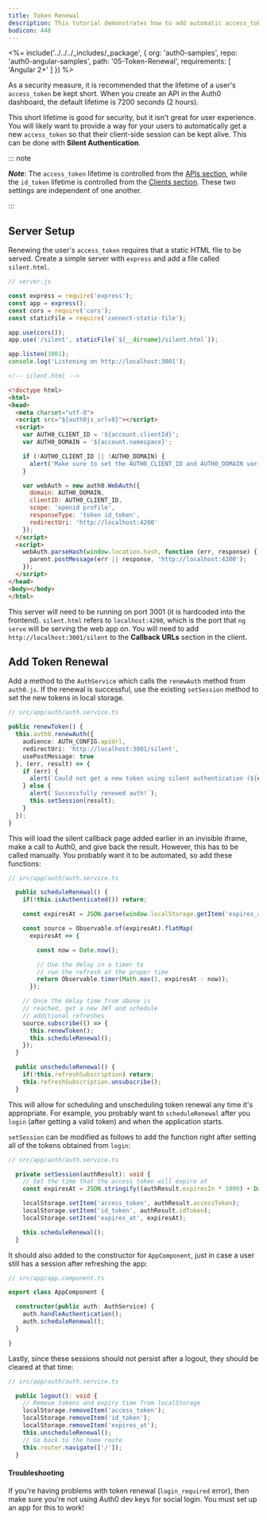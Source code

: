 ```yaml
---
title: Token Renewal
description: This tutorial demonstrates how to add automatic access_token renewal to an Angular 2+ application with Auth0
budicon: 448
---
```


<%= include('../../../_includes/_package', {
  org: 'auth0-samples',
  repo: 'auth0-angular-samples',
  path: '05-Token-Renewal',
  requirements: [
    'Angular 2+'
  ]
}) %>

As a security measure, it is recommended that the lifetime of a user's `access_token` be kept short. When you create an API in the Auth0 dashboard, the default lifetime is 7200 seconds (2 hours).

This short lifetime is good for security, but it isn't great for user experience. You will likely want to provide a way for your users to automatically get a new `access_token` so that their client-side session can be kept alive. This can be done with **Silent Authentication**.

::: note

***Note***: The `access_token` lifetime is controlled from the [APIs section](https://manage.auth0.com/#/apis), while the `id_token` lifetime is controlled from the [Clients section](https://manage.auth0.com/#/clients). These two settings are independent of one another.

:::

## Server Setup

Renewing the user's `access_token` requires that a static HTML file to be served. Create a simple server with `express` and add a file called `silent.html`.

```js
// server.js

const express = require('express');
const app = express();
const cors = require('cors');
const staticFile = require('connect-static-file');

app.use(cors());
app.use('/silent', staticFile(`${__dirname}/silent.html`));

app.listen(3001);
console.log('Listening on http://localhost:3001');
```

```html
<!-- silent.html -->

<!doctype html>
<html>
<head>
  <meta charset="utf-8">
  <script src="${auth0js_urlv8}"></script>
  <script>
    var AUTH0_CLIENT_ID = '${account.clientId}';
    var AUTH0_DOMAIN = '${account.namespace}';

    if (!AUTH0_CLIENT_ID || !AUTH0_DOMAIN) {
      alert('Make sure to set the AUTH0_CLIENT_ID and AUTH0_DOMAIN variables in silent.html.');
    }

    var webAuth = new auth0.WebAuth({
      domain: AUTH0_DOMAIN,
      clientID: AUTH0_CLIENT_ID,
      scope: 'openid profile',
      responseType: 'token id_token',
      redirectUri: 'http://localhost:4200'
    });
  </script>
  <script>
    webAuth.parseHash(window.location.hash, function (err, response) {
      parent.postMessage(err || response, 'http://localhost:4200');
    });
  </script>
</head>
<body></body>
</html>
```

This server will need to be running on port 3001 (it is hardcoded into the frontend). `silent.html` refers to `localhost:4200`, which is the port that `ng serve` will be serving the web app on. You will need to add `http://localhost:3001/silent` to the **Callback URLs** section in the client.

## Add Token Renewal

Add a method to the `AuthService` which calls the `renewAuth` method from `auth0.js`. If the renewal is successful, use the existing `setSession` method to set the new tokens in local storage.

```typescript
// src/app/auth/auth.service.ts

public renewToken() {
  this.auth0.renewAuth({
    audience: AUTH_CONFIG.apiUrl,
    redirectUri: 'http://localhost:3001/silent',
    usePostMessage: true
  }, (err, result) => {
    if (err) {
      alert(`Could not get a new token using silent authentication (${err.error}).`);
    } else {
      alert(`Successfully renewed auth!`);
      this.setSession(result);
    }
  });
}
```

This will load the silent callback page added earlier in an invisible iframe, make a call to Auth0, and give back the result. However, this has to be called manually. You probably want it to be automated, so add these functions:

```typescript
// src/app/auth/auth.service.ts

  public scheduleRenewal() {
    if(!this.isAuthenticated()) return;

    const expiresAt = JSON.parse(window.localStorage.getItem('expires_at'));

    const source = Observable.of(expiresAt).flatMap(
      expiresAt => {

        const now = Date.now();

        // Use the delay in a timer to
        // run the refresh at the proper time
        return Observable.timer(Math.max(1, expiresAt - now));
      });

    // Once the delay time from above is
    // reached, get a new JWT and schedule
    // additional refreshes
    source.subscribe(() => {
      this.renewToken();
      this.scheduleRenewal();
    });
  }

  public unscheduleRenewal() {
    if(!this.refreshSubscription) return;
    this.refreshSubscription.unsubscribe();
  }
```

This will allow for scheduling and unscheduling token renewal any time it's appropriate. For example, you probably want to `scheduleRenewal` after you `login` (after getting a valid token) and when the application starts.

`setSession` can be modified as follows to add the function right after setting all of the tokens obtained from `login`:

```typescript
// src/app/auth/auth.service.ts

  private setSession(authResult): void {
    // Set the time that the access token will expire at
    const expiresAt = JSON.stringify((authResult.expiresIn * 1000) + Date.now());

    localStorage.setItem('access_token', authResult.accessToken);
    localStorage.setItem('id_token', authResult.idToken);
    localStorage.setItem('expires_at', expiresAt);

    this.scheduleRenewal();
  }
```

It should also added to the constructor for `AppComponent`, just in case a user still has a session after refreshing the app:

```typescript
// src/app/app.component.ts

export class AppComponent {

  constructor(public auth: AuthService) {
    auth.handleAuthentication();
    auth.scheduleRenewal();
  }

}
```

Lastly, since these sessions should not persist after a logout, they should be cleared at that time:

```typescript
// src/app/auth/auth.service.ts

  public logout(): void {
    // Remove tokens and expiry time from localStorage
    localStorage.removeItem('access_token');
    localStorage.removeItem('id_token');
    localStorage.removeItem('expires_at');
    this.unscheduleRenewal();
    // Go back to the home route
    this.router.navigate(['/']);
  }
```

#### Troubleshooting

If you're having problems with token renewal (`login_required` error), then make sure you're not using Auth0 dev keys for social login. You must set up an app for this to work!

